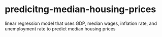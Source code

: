 # predicitng-median-housing-prices
linear regression model that uses GDP, median wages, inflation rate, and unemployment rate to predict median housing prices
